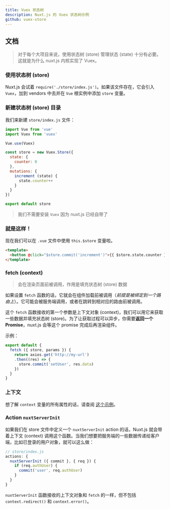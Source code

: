 ```yaml
---
title: Vuex 状态树
description: Nuxt.js 的 Vuex 状态树示例
github: vuex-store
---
```


## 文档

> 对于每个大项目来说，使用状态树 (store) 管理状态 (state) 十分有必要。这就是为什么 nuxt.js 内核实现了 Vuex。

### 使用状态树 (store)

Nuxt.js 会试着 `require('./store/index.js')`。如果该文件存在，它会引入 `Vuex`，加到 vendors 中去并在 `Vue` 根实例中添加 `store` 变量。

### 新建状态树 (store) 目录

我们来新建 `store/index.js` 文件：

```js
import Vue from 'vue'
import Vuex from 'vuex'

Vue.use(Vuex)

const store = new Vuex.Store({
  state: {
    counter: 0
  },
  mutations: {
    increment (state) {
      state.counter++
    }
  }
})

export default store
```

> 我们不需要安装 `Vuex` 因为 nuxt.js 已经自带了

### 就是这样！

现在我们可以在 `.vue` 文件中使用 `this.$store` 变量啦。

```html
<template>
  <button @click="$store.commit('increment')">{{ $store.state.counter }}</button>
</template>
```

### fetch (context)

> 会在渲染页面前被调用，作用是填充状态树 (store) 数据

如果设置 `fetch` 函数的话，它就会在组件加载前被调用（*前提是被绑定到一个路由上*）。它可能会被服务端调用，或者在跳转到相对应的路由前被调用。

这个 `fetch` 函数接收的第一个参数是上下文对象 (context)，我们可以用它来获取一些数据并填充状态树 (store)。为了让获取过程可以异步，你需要**返回一个 Promise**，nuxt.js 会等这个 promise 完成后再渲染组件。

示例：
```js
export default {
  fetch ({ store, params }) {
    return axios.get('http://my-url')
    .then((res) => {
      store.commit('setUser', res.data)
    })
  }
}
```

### 上下文

想了解 `context` 变量的所有属性的话，请查阅 [这个示例](examples/async-datas)。

### Action `nuxtServerInit`

如果我们在 store 文件中定义一个 `nuxtServerInit` action 的话，Nuxt.js 就会带着上下文 (context) 调用这个函数。当我们想要把服务端的一些数据传递给客户端，比如已登录的用户对象，就可以这么做：
```js
// store/index.js
actions: {
  nuxtServerInit ({ commit }, { req }) {
    if (req.authUser) {
      commit('user', req.authUser)
    }
  }
}
```

`nuxtServerInit` 函数接收的上下文对象和 `fetch` 的一样，但不包括 `context.redirect()` 和 `context.error()`。
